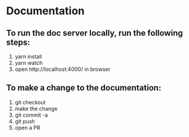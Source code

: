 # Documentation


## To run the doc server locally, run the following steps: 
1. yarn install
2. yarn watch
3. open http://localhost:4000/ in browser

## To make a change to the documentation: 
1. git checkout <new branch>
2. make the change
3. git commit -a
4. git push
5. open a PR 